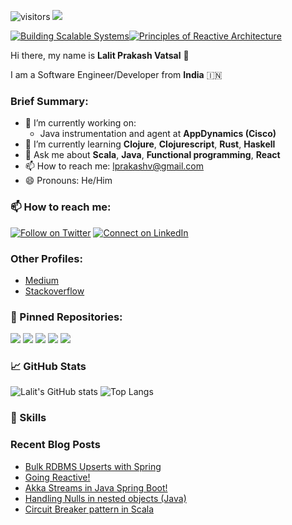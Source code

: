 
![visitors](https://visitor-badge.glitch.me/badge?page_id=lprakashv)
![](https://www.codewars.com/users/lprakashv/badges/small)

<!--START_SECTION:badges-->
<p align="left"><a href="http://www.credly.com/badges/6c31c856-53cf-4e22-a033-7b927d306803" title="Building Scalable Systems"><img src="https://images.credly.com/size/110x110/images/4d2cd5ea-f9e0-449e-9771-5b945fc93ef9/Building_Scalable_Systems_1_Star.png" alt="Building Scalable Systems"></img></a><a href="http://www.credly.com/badges/4da60355-3c33-4c0c-87ee-a3d2f3356d3f" title="Principles of Reactive Architecture"><img src="https://images.credly.com/size/110x110/images/c37082a5-c2dc-41a3-b3ff-9e4b33bb746f/Princ_of_react_arch_v1.png" alt="Principles of Reactive Architecture"></img></a></p>
<!--END_SECTION:badges-->

Hi there, my name is __Lalit Prakash Vatsal__ 👋

I am a Software Engineer/Developer from __India__ 🇮🇳

### Brief Summary:
- 🔭 I’m currently working on:
  - Java instrumentation and agent at __AppDynamics (Cisco)__
- 🌱 I’m currently learning **Clojure**, **Clojurescript**, **Rust**, **Haskell**
- 💬 Ask me about **Scala**, **Java**, **Functional programming**, **React**
- 📫 How to reach me: lprakashv@gmail.com
- 😄 Pronouns: He/Him

### 📫 How to reach me:

[![Follow on Twitter](https://img.shields.io/badge/--twitter?label=Twitter&logo=Twitter&style=social)](https://twitter.com/lprakashv) [![Connect on LinkedIn](https://img.shields.io/badge/--linkedin?label=LinkedIn&logo=LinkedIn&style=social)](https://www.linkedin.com/in/lalit-vatsal-ab921897/)

### Other Profiles:
- [Medium](https://medium.com/@lprakashv)
- [Stackoverflow](https://stackoverflow.com/users/4066802/lprakashv)

### 📌 Pinned Repositories:

[![](https://github-readme-stats.vercel.app/api/pin/?username=lprakashv&repo=patternmatcher4j&show_owner=true)](https://github.com/lprakashv/patternmatcher4j)
[![](https://github-readme-stats.vercel.app/api/pin/?username=lprakashv&repo=reframe-codenames&show_owner=true)](https://github.com/lprakashv/reframe-codenames)
[![](https://github-readme-stats.vercel.app/api/pin/?username=lprakashv&repo=cowin-availability-bot-script&show_owner=true)](https://github.com/lprakashv/cowin-availability-bot-script)
[![](https://github-readme-stats.vercel.app/api/pin/?username=lprakashv&repo=expression-parser&show_owner=true)](https://github.com/lprakashv/expression-parser)
[![](https://github-readme-stats.vercel.app/api/pin/?username=lprakashv&repo=scala-utils&show_owner=true)](https://github.com/lprakashv/scala-utils)

### 📈 GitHub Stats

![Lalit's GitHub stats](https://github-readme-stats.vercel.app/api?username=lprakashv&count_private=true&show_icons=true&theme=dracula)
![Top Langs](https://github-readme-stats.vercel.app/api/top-langs/?username=lprakashv&layout=compact&theme=dracula)

### 💼 Skills

### Recent Blog Posts

<!-- BLOG-POST-LIST:START -->
- [Bulk RDBMS Upserts with Spring](https://medium.com/analytics-vidhya/bulk-rdbms-upserts-with-spring-506edc9cea19?source=rss-841731c92c5e------2)
- [Going Reactive!](https://medium.com/swlh/going-reactive-f6c22aa10597?source=rss-841731c92c5e------2)
- [Akka Streams in Java Spring Boot!](https://medium.com/analytics-vidhya/akka-streams-in-java-spring-boot-f7749cafb7f5?source=rss-841731c92c5e------2)
- [Handling Nulls in nested objects (Java)](https://medium.com/swlh/handling-nulls-in-nested-objects-java-7079b9413ec9?source=rss-841731c92c5e------2)
- [Circuit Breaker pattern in Scala](https://medium.com/@lprakashv/circuit-breaker-pattern-in-scala-185994512c07?source=rss-841731c92c5e------2)
<!-- BLOG-POST-LIST:END -->
